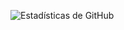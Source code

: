![Estadísticas de GitHub](https://github-readme-stats.vercel.app/api?username=Abdl-kerim&show_icons=true&theme=tokyonight)

